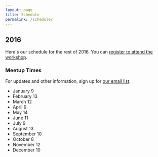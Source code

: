 ```yaml
---
layout: page
title: Schedule
permalink: /schedule/
---
```


## 2016

Here's our schedule for the rest of 2016. You can [register to attend the workshop](https://www.eventbrite.com/e/pair-programming-mentoring-covermymeds-tickets-15224426670).

### Meetup Times
For updates and other information, sign up for [our email list](http://paircolumbus.org/).

- January 9
- February 13
- March 12
- April 9
- May 14
- June 11
- July 9
- August 13
- September 10
- October 8
- November 12
- December 10
